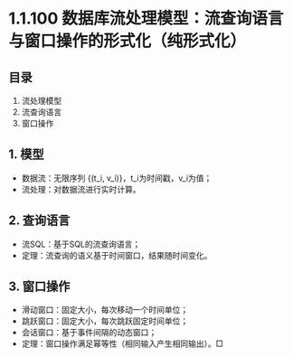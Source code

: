 # 1.1.100 数据库流处理模型：流查询语言与窗口操作的形式化（纯形式化）

## 目录

1. 流处理模型
2. 流查询语言
3. 窗口操作

## 1. 模型

- 数据流：无限序列 {(t_i, v_i)}，t_i为时间戳，v_i为值；
- 流处理：对数据流进行实时计算。

## 2. 查询语言

- 流SQL：基于SQL的流查询语言；
- 定理：流查询的语义基于时间窗口，结果随时间变化。

## 3. 窗口操作

- 滑动窗口：固定大小，每次移动一个时间单位；
- 跳跃窗口：固定大小，每次跳跃固定时间单位；
- 会话窗口：基于事件间隔的动态窗口；
- 定理：窗口操作满足幂等性（相同输入产生相同输出）。□
